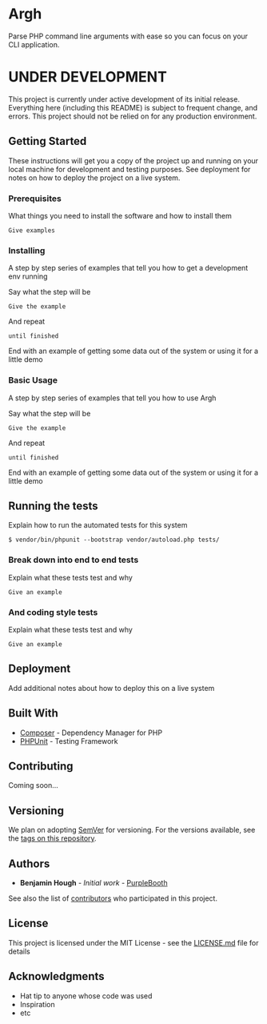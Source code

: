 # Argh

Parse PHP command line arguments with ease so you can focus on your CLI application.

# UNDER DEVELOPMENT

This project is currently under active development of its initial release. Everything here (including this README) is subject to frequent change, and errors. This project should not be relied on for any production environment. 

## Getting Started

These instructions will get you a copy of the project up and running on your local machine for development and testing purposes. See deployment for notes on how to deploy the project on a live system.

### Prerequisites

What things you need to install the software and how to install them

```
Give examples
```

### Installing

A step by step series of examples that tell you how to get a development env running

Say what the step will be

```
Give the example
```

And repeat

```
until finished
```

End with an example of getting some data out of the system or using it for a little demo

### Basic Usage

A step by step series of examples that tell you how to use Argh

Say what the step will be

```
Give the example
```

And repeat

```
until finished
```

End with an example of getting some data out of the system or using it for a little demo

## Running the tests

Explain how to run the automated tests for this system

```
$ vendor/bin/phpunit --bootstrap vendor/autoload.php tests/
```

### Break down into end to end tests

Explain what these tests test and why

```
Give an example
```

### And coding style tests

Explain what these tests test and why

```
Give an example
```

## Deployment

Add additional notes about how to deploy this on a live system

## Built With

* [Composer](https://getcomposer.org/) - Dependency Manager for PHP
* [PHPUnit](https://phpunit.de/) - Testing Framework

## Contributing

Coming soon...

## Versioning

We plan on adopting [SemVer](http://semver.org/) for versioning. For the versions available, see the [tags on this repository](https://github.com/benjaminhough/Argh/tags). 

## Authors

* **Benjamin Hough** - *Initial work* - [PurpleBooth](https://github.com/BenjaminHough)

See also the list of [contributors](https://github.com/benjaminhough/Argh/contributors) who participated in this project.

## License

This project is licensed under the MIT License - see the [LICENSE.md](LICENSE.md) file for details

## Acknowledgments

* Hat tip to anyone whose code was used
* Inspiration
* etc
